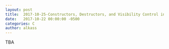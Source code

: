 ```yaml
---
layout: post
title:  2017-10-25-Constructors, Destructors, and Visibility Control in C
date:   2017-10-22 00:00:00 -0500
categories: C
author: alkass
---
```


TBA